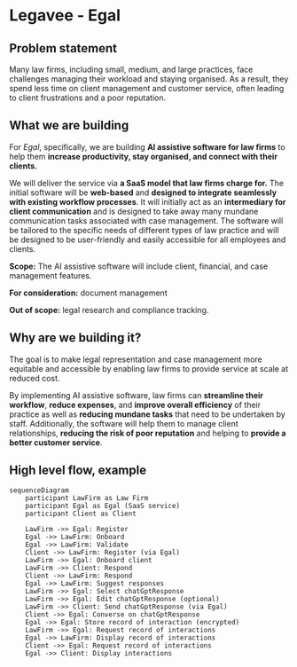 # Legavee - Egal

## Problem statement

Many law firms, including small, medium, and large practices, face challenges managing their workload and staying organised. As a result, they spend less time on client management and customer service, often leading to client frustrations and a poor reputation.

## What we are building

For *Egal*, specifically, we are building **AI assistive software for law firms** to help them **increase productivity, stay organised, and connect with their clients.**

We will deliver the service via **a SaaS model that law firms charge for.** The initial software will be **web-based** and **designed to integrate seamlessly with existing workflow processes**. It will initially act as an **intermediary for client communication** and is designed to take away many mundane communication tasks associated with case management. The software will be tailored to the specific needs of different types of law practice and will be designed to be user-friendly and easily accessible for all employees and clients.

**Scope:** The AI assistive software will include client, financial, and case management features.

**For consideration:** document management

**Out of scope:**  legal research and compliance tracking.

## Why are we building it?

The goal is to make legal representation and case management more equitable and accessible by enabling law firms to provide service at scale at reduced cost.

By implementing AI assistive software, law firms can **streamline their workflow**, **reduce expenses**, and **improve overall efficiency** of their practice as well as **reducing mundane tasks** that need to be undertaken by staff. Additionally, the software will help them to manage client relationships, **reducing the risk of poor reputation** and helping to **provide a better customer service**.

## High level flow, example

```mermaid
sequenceDiagram
    participant LawFirm as Law Firm
    participant Egal as Egal (SaaS service)
    participant Client as Client

    LawFirm ->> Egal: Register
    Egal ->> LawFirm: Onboard
    Egal ->> LawFirm: Validate
    Client ->> LawFirm: Register (via Egal)
    LawFirm ->> Egal: Onboard client
    LawFirm ->> Client: Respond
    Client ->> LawFirm: Respond
    Egal ->> LawFirm: Suggest responses
    LawFirm ->> Egal: Select chatGptResponse
    LawFirm ->> Egal: Edit chatGptResponse (optional)
    LawFirm ->> Client: Send chatGptResponse (via Egal)
    Client ->> Egal: Converse on chatGptResponse
    Egal ->> Egal: Store record of interaction (encrypted)
    LawFirm ->> Egal: Request record of interactions
    Egal ->> LawFirm: Display record of interactions
    Client ->> Egal: Request record of interactions
    Egal ->> Client: Display interactions
```
